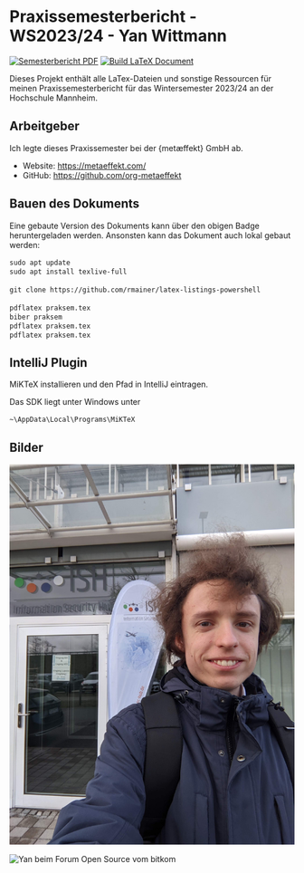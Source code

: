 # Praxissemesterbericht - WS2023/24 - Yan Wittmann

[![Semesterbericht PDF](https://img.shields.io/badge/Latest-Semesterbericht%20PDF-blue.svg)](https://nightly.link/YanWittmann/hsma-praxissemesterbericht-WS2023-24/workflows/main/main/Semesterbericht-PDF.zip)
[![Build LaTeX Document](https://github.com/YanWittmann/hsma-praxissemesterbericht-WS2023-24/actions/workflows/main.yml/badge.svg)](https://github.com/YanWittmann/hsma-praxissemesterbericht-WS2023-24/actions/workflows/main.yml)

Dieses Projekt enthält alle LaTex-Dateien und sonstige Ressourcen für meinen Praxissemesterbericht für das
Wintersemester 2023/24 an der Hochschule Mannheim.

## Arbeitgeber

Ich legte dieses Praxissemester bei der {metæffekt} GmbH ab.

- Website: https://metaeffekt.com/
- GitHub: https://github.com/org-metaeffekt

## Bauen des Dokuments

Eine gebaute Version des Dokuments kann über den obigen Badge heruntergeladen werden.
Ansonsten kann das Dokument auch lokal gebaut werden:

```shell
sudo apt update
sudo apt install texlive-full

git clone https://github.com/rmainer/latex-listings-powershell

pdflatex praksem.tex
biber praksem
pdflatex praksem.tex
pdflatex praksem.tex
```

## IntelliJ Plugin

MiKTeX installieren und den Pfad in IntelliJ eintragen.

Das SDK liegt unter Windows unter

```
~\AppData\Local\Programs\MiKTeX
```

## Bilder

![Yan beim BSI/CSAF Workshop](res/img/2023-12-14-yan-vor-dem-ish-muenchen.jpg)

![Yan beim Forum Open Source vom bitkom](res/img/2023-10-19-yan-ak-os.png)
